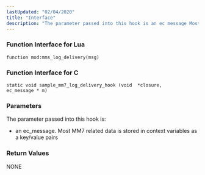 ```yaml
---
lastUpdated: "02/04/2020"
title: "Interface"
description: "The parameter passed into this hook is an ec message Most MM 7 related data is stored in context variables as a key value pairs NONE..."
---
```


### <a name="idp1049488"></a> Function Interface for Lua

`function mod:mms_log_delivery(msg)`
### <a name="idp1051264"></a> Function Interface for C

```
static void sample_mm7_log_delivery_hook (void  *closure,
ec_message * m)
```

### <a name="idp1053040"></a> Parameters

The parameter passed into this hook is:

*   an ec_message. Most MM7 related data is stored in context variables as a key/value pairs

### <a name="idp1012784"></a> Return Values

NONE
